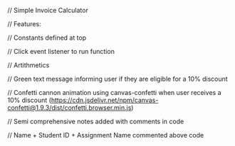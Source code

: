 // Simple Invoice Calculator 

// Features:

// Constants defined at top


// Click event listener to run function


// Artithmetics


// Green text message informing user if they are eligible for a 10% discount


// Confetti cannon animation using canvas-confetti when user receives a 10% discount (https://cdn.jsdelivr.net/npm/canvas-confetti@1.9.3/dist/confetti.browser.min.js)


// Semi comprehensive notes added with comments in code

// Name + Student ID + Assignment Name commented above code
